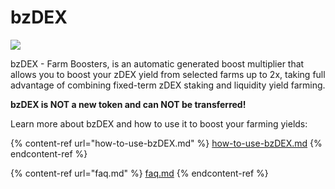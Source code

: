 # bzDEX

![](../../../.gitbook/images/how-to-bzDEX.png)

bzDEX - Farm Boosters, is an automatic generated boost multiplier that allows you to boost your zDEX yield from selected farms up to 2x, taking full advantage of combining fixed-term zDEX staking and liquidity yield farming.

**bzDEX is NOT a new token and can NOT be transferred!**

Learn more about bzDEX and how to use it to boost your farming yields:

{% content-ref url="how-to-use-bzDEX.md" %}
[how-to-use-bzDEX.md](how-to-use-bzDEX.md)
{% endcontent-ref %}

{% content-ref url="faq.md" %}
[faq.md](faq.md)
{% endcontent-ref %}
